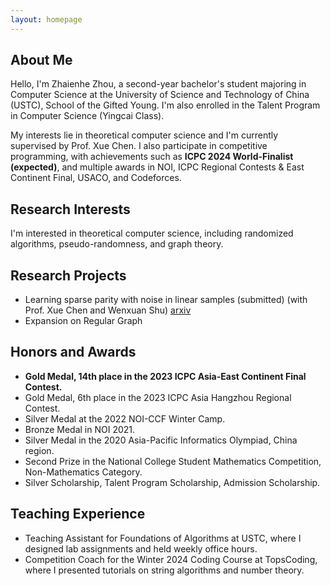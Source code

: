 ```yaml
---
layout: homepage
---
```


## About Me

Hello, I'm Zhaienhe Zhou, a second-year bachelor's student majoring in Computer Science at the University of Science and Technology of China (USTC), School of the Gifted Young. I'm also enrolled in the Talent Program in Computer Science (Yingcai Class).

My interests lie in theoretical computer science and I'm currently supervised by Prof. Xue Chen. I also participate in competitive programming, with achievements such as **ICPC 2024 World-Finalist (expected)**, and multiple awards in NOI, ICPC Regional Contests & East Continent Final, USACO, and Codeforces.

## Research Interests

I'm interested in theoretical computer science, including randomized algorithms, pseudo-randomness, and graph theory.

## Research Projects

- Learning sparse parity with noise in linear samples (submitted) (with Prof. Xue Chen and Wenxuan Shu) [arxiv](https://arxiv.org/abs/2407.19215)
- Expansion on Regular Graph

## Honors and Awards

- **Gold Medal, 14th place in the 2023 ICPC Asia-East Continent Final Contest.**
- Gold Medal, 6th place in the 2023 ICPC Asia Hangzhou Regional Contest.
- Silver Medal at the 2022 NOI-CCF Winter Camp.
- Bronze Medal in NOI 2021.
- Silver Medal in the 2020 Asia-Pacific Informatics Olympiad, China region.
- Second Prize in the National College Student Mathematics Competition, Non-Mathematics Category.
- Silver Scholarship, Talent Program Scholarship, Admission Scholarship.

## Teaching Experience

- Teaching Assistant for Foundations of Algorithms at USTC, where I designed lab assignments and held weekly office hours.
- Competition Coach for the Winter 2024 Coding Course at TopsCoding, where I presented tutorials on string algorithms and number theory.
